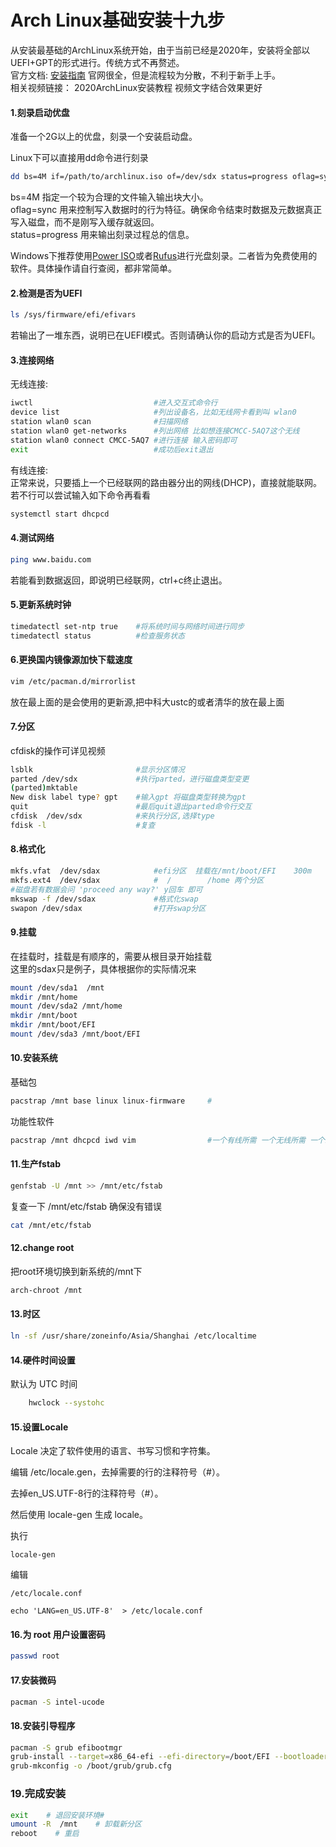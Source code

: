 # Arch Linux基础安装十九步
从安装最基础的ArchLinux系统开始，由于当前已经是2020年，安装将全部以UEFI+GPT的形式进行。传统方式不再赘述。  
官方文档: [安装指南](https://wiki.archlinux.org/index.php/Installation_guide)  官网很全，但是流程较为分散，不利于新手上手。  
相关视频链接： 2020ArchLinux安装教程 视频文字结合效果更好

#### 1.刻录启动优盘
准备一个2G以上的优盘，刻录一个安装启动盘。  

Linux下可以直接用dd命令进行刻录  
```bash
dd bs=4M if=/path/to/archlinux.iso of=/dev/sdx status=progress oflag=sync
```  
bs=4M 指定一个较为合理的文件输入输出块大小。  
oflag=sync 用来控制写入数据时的行为特征。确保命令结束时数据及元数据真正写入磁盘，而不是刚写入缓存就返回。  
status=progress 用来输出刻录过程总的信息。 

Windows下推荐使用[Power ISO](https://www.poweriso.com/download.php)或者[Rufus](https://rufus.ie/)进行光盘刻录。二者皆为免费使用的软件。具体操作请自行查阅，都非常简单。

#### 2.检测是否为UEFI
```bash
ls /sys/firmware/efi/efivars
```
若输出了一堆东西，说明已在UEFI模式。否则请确认你的启动方式是否为UEFI。

#### 3.连接网络  
无线连接: 
```bash
iwctl                           #进入交互式命令行
device list                     #列出设备名，比如无线网卡看到叫 wlan0
station wlan0 scan              #扫描网络
station wlan0 get-networks      #列出网络 比如想连接CMCC-5AQ7这个无线
station wlan0 connect CMCC-5AQ7 #进行连接 输入密码即可
exit                            #成功后exit退出
```
有线连接:  
正常来说，只要插上一个已经联网的路由器分出的网线(DHCP)，直接就能联网。若不行可以尝试输入如下命令再看看  
```bash
systemctl start dhcpcd
```

#### 4.测试网络
```bash
ping www.baidu.com
```
若能看到数据返回，即说明已经联网，ctrl+c终止退出。

#### 5.更新系统时钟
```bash
timedatectl set-ntp true    #将系统时间与网络时间进行同步
timedatectl status          #检查服务状态
```

#### 6.更换国内镜像源加快下载速度
```bash
vim /etc/pacman.d/mirrorlist
```
放在最上面的是会使用的更新源,把中科大ustc的或者清华的放在最上面

#### 7.分区
cfdisk的操作可详见视频
```bash
lsblk                       #显示分区情况
parted /dev/sdx             #执行parted，进行磁盘类型变更
(parted)mktable
New disk label type? gpt    #输入gpt 将磁盘类型转换为gpt
quit                        #最后quit退出parted命令行交互
cfdisk  /dev/sdx            #来执行分区,选择type
fdisk -l                    #复查
```

#### 8.格式化
```bash
mkfs.vfat  /dev/sdax            #efi分区  挂载在/mnt/boot/EFI    300m
mkfs.ext4  /dev/sdax            #  /        /home 两个分区    
#磁盘若有数据会问 'proceed any way?' y回车 即可  
mkswap -f /dev/sdax             #格式化swap
swapon /dev/sdax                #打开swap分区
```

#### 9.挂载
在挂载时，挂载是有顺序的，需要从根目录开始挂载  
这里的sdax只是例子，具体根据你的实际情况来
```bash
mount /dev/sda1  /mnt
mkdir /mnt/home
mount /dev/sda2 /mnt/home
mkdir /mnt/boot
mkdir /mnt/boot/EFI
mount /dev/sda3 /mnt/boot/EFI
```

#### 10.安装系统
基础包
```bash
pacstrap /mnt base linux linux-firmware     #
```
功能性软件
```bash
pacstrap /mnt dhcpcd iwd vim                #一个有线所需 一个无线所需 一个编辑器  iwd也需要dhcpcd
```

#### 11.生产fstab
```bash
genfstab -U /mnt >> /mnt/etc/fstab
```
复查一下 /mnt/etc/fstab  确保没有错误
```bash
cat /mnt/etc/fstab
```

#### 12.change root  
把root环境切换到新系统的/mnt下
```bash
arch-chroot /mnt
```

#### 13.时区
```bash
ln -sf /usr/share/zoneinfo/Asia/Shanghai /etc/localtime
```

#### 14.硬件时间设置
默认为 UTC 时间
```bash
    hwclock --systohc
```

#### 15.设置Locale  
Locale 决定了软件使用的语言、书写习惯和字符集。

编辑 /etc/locale.gen，去掉需要的行的注释符号（#）。

去掉en_US.UTF-8行的注释符号（#）。 

然后使用 locale-gen 生成 locale。

执行

    locale-gen

编辑

    /etc/locale.conf

    echo 'LANG=en_US.UTF-8'  > /etc/locale.conf

#### 16.为 root 用户设置密码
```bash
passwd root
```

#### 17.安装微码
```bash
pacman -S intel-ucode
```

#### 18.安装引导程序
```bash
pacman -S grub efibootmgr
grub-install --target=x86_64-efi --efi-directory=/boot/EFI --bootloader-id=GRUB
grub-mkconfig -o /boot/grub/grub.cfg
```

### 19.完成安装
```bash
exit    # 退回安装环境# 
umount -R  /mnt    # 卸载新分区
reboot    # 重启
```










